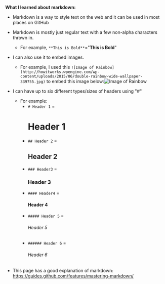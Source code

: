 **What I learned about markdown:**
* Markdown is a way to style text on the web and it can be used in most places on GitHub
* Markdown is mostly just regular text with a few non-alpha characters thrown in.
  * For example, ```**This is Bold**```="**This is Bold**"
* I can also use it to embed images.
  * For example, I used this ```![Image of Rainbow](http://howitworks.wpengine.com/wp-content/uploads/2015/06/double-rainbow-wide-wallpaper-339755.jpg)``` to embed this image below:![Image of Rainbow](http://howitworks.wpengine.com/wp-content/uploads/2015/06/double-rainbow-wide-wallpaper-339755.jpg)
* I can have up to six different types/sizes of headers using "#"
  * For example:
    * ```# Header 1``` = 
       # Header 1
    * ```## Header 2``` = 
       ## Header 2
    * ```### Header3``` = 
       ### Header 3
    * ```#### Header4``` = 
       #### Header 4
    * ```##### Header 5``` = 
       ###### Header 5
    * ```###### Header 6``` = 
       ###### Header 6
  
* This page has a good explanation of markdown: https://guides.github.com/features/mastering-markdown/
